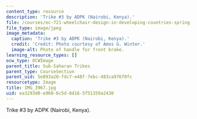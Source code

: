 ```yaml
---
content_type: resource
description: 'Trike #3 by ADPK (Nairobi, Kenya).'
file: /courses/ec-721-wheelchair-design-in-developing-countries-spring-2009/ea3293d0e9606c5d8d165f51359a2430_IMG_3967.jpg
file_type: image/jpeg
image_metadata:
  caption: 'Trike #3 by ADPK (Nairobi, Kenya).'
  credit: 'Credit: Photo courtesy of Amos G. Winter.'
  image-alt: Photo of handle for front brake.
learning_resource_types: []
ocw_type: OCWImage
parent_title: Sub-Saharan Trikes
parent_type: CourseSection
parent_uid: 5e893a20-fdc7-e48f-7ebc-483ca976f0fc
resourcetype: Image
title: IMG_3967.jpg
uid: ea3293d0-e960-6c5d-8d16-5f51359a2430
---
```

Trike #3 by ADPK (Nairobi, Kenya).

